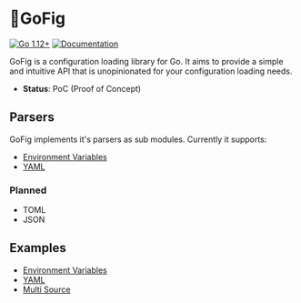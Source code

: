 # 📑GoFig

[![Go 1.12+][goversion-image]][goversion-url]
[![Documentation][gofig-godoc-image]][gofig-godoc-url]

GoFig is a configuration loading library for Go. It aims to provide a simple and intuitive API that is
unopinionated for your configuration loading needs.

* **Status**: PoC (Proof of Concept)

## Parsers

GoFig implements it's parsers as sub modules. Currently it supports:

* [Environment Variables](env-godoc-url)
* [YAML](yaml-godoc-url)

### Planned

* TOML
* JSON

## Examples

* [Environment Variables](examples/001_env)
* [YAML](examples/002_yaml)
* [Multi Source](examples/003_multisource)

[goversion-image]: https://img.shields.io/badge/Go-1.13+-00ADD8.svg
[goversion-url]: https://golang.org/
[gofig-godoc-image]: https://img.shields.io/badge/godoc-reference-00ADD8.svg
[gofig-godoc-url]: https://godoc.org/go.krak3n.codes/gofig
[env-godoc-url]: https://godoc.org/go.krak3n.codes/gofig/parsers/env
[yaml-godoc-url]: https://godoc.org/go.krak3n.codes/gofig/parsers/yaml
